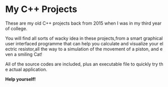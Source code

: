 # My C++ Projects

These are my old C++ projects back from 2015 when I was in my third year of college.

You will find all sorts of wacky idea in these projects,from a smart graphical user interfaced programme that can help you calculate and visualize your electric resistor,all the way to a simulation of the movement of a piston, and even a smiling Cat!

All of the source codes are included, plus an executable file to quickly try the actual application.

**Help yourself!**